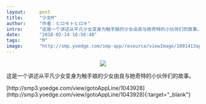 ```yaml
---
layout:     post
title:      "少女M"
author:     "作者：ヒロモトヒロキ"
intro:      "这是一个讲述从平凡少女变身为触手娘的少女由良与她奇特的小伙伴们的故事。"
date:       "2018-02-14 16:56:48"
tags:       "M"
image:      "http://smp.yoedge.com/smp-app/resource/viewImage/1001413appline.png"
---
```

<div style="text-align: center">
<p><img src="http://smp.yoedge.com/smp-app/resource/viewImage/1001413appline.png"/></p>
</div>
<p class="post-meta">
<span>这是一个讲述从平凡少女变身为触手娘的少女由良与她奇特的小伙伴们的故事。</span>
</p>
[http://smp3.yoedge.com/view/gotoAppLine/1043928](http://smp3.yoedge.com/view/gotoAppLine/1043928){:target="_blank"}


